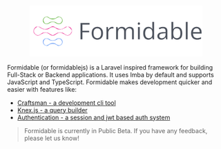 <p align="center"><a href="https://formidablejs.org" target="_blank"><img src="https://raw.githubusercontent.com/formidablejs/.github/main/profile/formidable-banner-outline.svg" width="400"></a></p>

Formidable (or formidablejs) is a Laravel inspired framework for building Full-Stack or Backend applications. It uses Imba by default and supports JavaScript and TypeScript. Formidable makes development quicker and easier with features like:

- [Craftsman - a development cli tool](https://www.formidablejs.org/docs/craftsman)
- [Knex.js - a query builder](https://www.formidablejs.org/docs/database-query-builder)
- [Authentication - a session and jwt based auth system](https://www.formidablejs.org/docs/authentication)

> Formidable is currently in Public Beta. If you have any feedback, please let us know!
